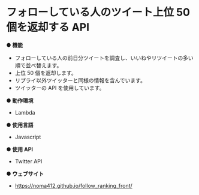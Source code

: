# フォローしている人のツイート上位 50 個を返却する API

**● 機能**

- フォローしている人の前日分ツイートを調査し、いいねやリツイートの多い順で並べ替えます。
- 上位 50 個を返却します。
- リプライ以外ツイッターと同様の情報を含んでいます。
- ツイッターの API を使用しています。

**● 動作環境**

- Lambda

**● 使用言語**

- Javascript

**● 使用 API**

- Twitter API

**● ウェブサイト**
- https://noma412.github.io/follow_ranking_front/
